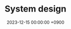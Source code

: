 ---
layout  : category
title   : System design
summary : 
date    : 2023-12-15 00:00:00 +0900
updated : 2023-12-15 00:00:00 +0900
tag     : level-1 internal
toc     : true
public  : true
comment : false
parent  : [[/index]]
latex   : false
---